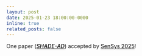 ```yaml
---
layout: post
date: 2025-01-23 18:00:00-0000
inline: true
related_posts: false
---
```


One paper (<a href="https://doi.org/10.1145/3715014.3722062" style="font-weight: 500; color: black;"><em>SHADE-AD</em></a>) accepted by <a href="https://sensys.acm.org/2025/" style="font-weight: 500;">SenSys 2025</a>!